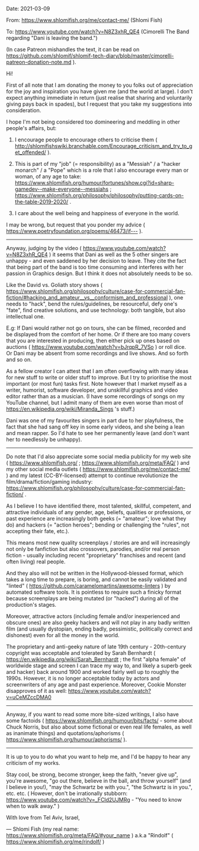 Date: 2021-03-09

From: https://www.shlomifish.org/me/contact-me/ (Shlomi Fish)

To: https://www.youtube.com/watch?v=N8Z3xhR_QE4 (Cimorelli The Band regarding "Dani is leaving the band.")

(In case Patreon mishandles the text, it can be read on https://github.com/shlomif/shlomif-tech-diary/blob/master/cimorelli-patreon-donation-note.md ).

Hi!

First of all note that I am donating the money to you folks out of appreciation for the joy and inspiration you have given me (and the world at large). I don't expect anything immediate in return (just realise that sharing and voluntarily giving pays back in spades), but I request that you take my suggestions into consideration.

I hope I'm not being considered too domineering and meddling in other people's
affairs, but:

1. I encourage people to encourage others to criticise them ( http://shlomifishswiki.branchable.com/Encourage_criticism_and_try_to_get_offended/ ).

2. This is part of my "job" (= responsibility) as a "Messiah" / a "hacker monarch" / a "Pope" which is a role that I also encourage every man or woman, of any age to take: https://www.shlomifish.org/humour/fortunes/show.cgi?id=sharp-gamedev--make-everyone--messiahs ; https://www.shlomifish.org/philosophy/philosophy/putting-cards-on-the-table-2019-2020/ .

3. I care about the well being and happiness of everyone in the world.

I may be wrong, but request that you ponder my advice ( https://www.poetryfoundation.org/poems/46473/if--- ).

---

Anyway, judging by the video ( https://www.youtube.com/watch?v=N8Z3xhR_QE4 ) it seems that Dani as well as the 5 other singers are unhappy - and even saddened by her decision to leave. They cite the fact that being part of the band is too time consuming and interferes with her passion in Graphics design. But I think it does not absolutely needs to be so.

Like the David vs. Goliath story shows ( https://www.shlomifish.org/philosophy/culture/case-for-commercial-fan-fiction/#hacking_and_amateur__vs__conformism_and_professional ), one needs to "hack", bend the rules/guidelines, be resourceful, defy one's "fate", find creative solutions, and use technology: both tangible, but also intellectual one.

E.g: If Dani would rather not go on tours, she can be filmed, recorded and be displayed from the comfort of her home. Or if there are too many covers that you are interested in producing, then either pick up ones based on auctions ( https://www.youtube.com/watch?v=bJrqpR_7VSo ) or roll dice. Or Dani may be absent from some recordings and live shows. And so forth and so on.

As a fellow creator I can attest that I am often overflowing with many ideas for new stuff to write or older stuff to improve. But I try to prioritise the most important (or most fun) tasks first. Note however that I market myself as a writer, humorist, software developer, and unskillful graphics and video editor rather than as a musician. (I have some recordings of songs on my YouTube channel, but I admit many of them are even worse than most of https://en.wikipedia.org/wiki/Miranda_Sings 's stuff.)

Dani was one of my favourites singers in part due to her playfulness, the fact that she had sang off key in some early videos, and she being a lean and mean rapper. So I'd hate to see her permanently leave (and don't want her to needlessly be unhappy).

---

Do note that I'd also appreciate some social media publicity for my web site (  https://www.shlomifish.org/ ; https://www.shlomifish.org/meta/FAQ/ ) and my other social media outlets ( https://www.shlomifish.org/me/contact-me/ ) and my latest (CC-BY-licensed) attempt to continue revolutionize the film/drama/fiction/gaming industry: https://www.shlomifish.org/philosophy/culture/case-for-commercial-fan-fiction/ .

As I believe I to have identified there, most talented, skillful, competent, and attractive individuals of any gender, age, beliefs, qualities or professions, or past experience are increasingly both geeks (= "amateur"; love what they do) and hackers (= "action heroes"; bending or challenging the "rules", not accepting their fate, etc.).

This means most new quality screenplays / stories are and will increasingly not only be fanfiction but also crossovers, parodies, and/or real person fiction - usually including recent "proprietary" franchises and recent (and often living) real people.

And they also will not be written in the Hollywood-blessed format, which takes a long time to prepare, is boring, and cannot be easily validated and "linted" ( https://github.com/caramelomartins/awesome-linters ) by automated software tools. It is pointless to require such a finicky format because screenplays are being mutated (or "hacked") during all of the production's stages.

Moreover, attractive actors (including female and/or inexperienced and obscure ones) are also geeky hackers and will not play in any badly written film (and usually dystopian, ending badly, pessimistic, politically correct and dishonest) even for all the money in the world.

The proprietary and anti-geeky nature of late 19th century - 20th-century
copyright was acceptable and tolerated by Sarah Bernhardt (
https://en.wikipedia.org/wiki/Sarah_Bernhardt ; the first "alpha female" of
worldwide stage and screen I can trace my way to, and likely a superb geek and
hacker) back around 1900 and worked fairly well up to roughly the 1990s.
However, it is no longer acceptable today by actors and screenwriters of any
age and past experience. Moreover, Cookie Monster disapproves of it as well:
https://www.youtube.com/watch?v=uCeMZccDMA0

---

Anyway, if you want to read some more bite-sized writings, I also have some factoids ( https://www.shlomifish.org/humour/bits/facts/ - some about Chuck Norris, but also about some fictional or even real life females, as well as inanimate things) and quotations/aphorisms ( https://www.shlomifish.org/humour/aphorisms/ ).

----

It is up to you to do what you want to help me, and I'd be happy to hear any criticism of my works.

Stay cool, be strong, become stronger, keep the faith, "never give up", you're awesome, "go out there, believe in the ball, and throw yourself" (and I believe in you!), "may the Schwartz be with you.", "the Schwartz is in you.", etc. etc. ( However, don't be irrationally stubborn: https://www.youtube.com/watch?v=_FCld2UJMRg - "You need to know when to walk away." )

With love from Tel Aviv, Israel,

— Shlomi Fish (my real name: https://www.shlomifish.org/meta/FAQ/#your_name ) a.k.a "Rindolf" ( https://www.shlomifish.org/me/rindolf/ )
